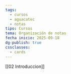 ```yaml
---
tags:
  - cursos
  - aguacatec
  - notas
tipo: Cursos
tema: Organización de notas
fecha inicio: 2025-09-18
dg-publish: true
cssclasses:
  - cards
---
```

[[02 Introduccion]]

